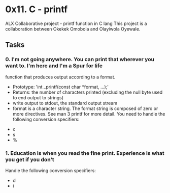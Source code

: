 # 0x11. C - printf
ALX Collaborative project - printf function in C lang
This project is a collaboration between Okekek Omobola and Olayiwola Oyewale.

## Tasks
### 0. I'm not going anywhere. You can print that wherever you want to. I'm here and I'm a Spur for life
function that produces output according to a format.
* Prototype: 'int _printf(const char *format, ...);'
* Returns: the number of characters printed (excluding the null byte used to end output to strings)
*  write output to stdout, the standard output stream
* format is a character string. The format string is composed of zero or more directives. See man 3 printf for more detail. You need to handle the following conversion specifiers:
 + c
 + s
 + %
### 1. Education is when you read the fine print. Experience is what you get if you don't
Handle the following conversion specifiers:
* d
* i

